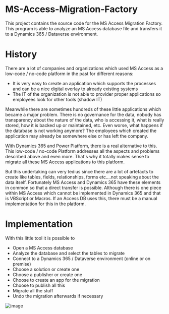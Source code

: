 # MS-Access-Migration-Factory
This project contains the source code for the MS Access Migration Factory. This program is able to analyze an MS Access database file and transfers it to a Dynamics 365 / Dataverse environment. 

# History

There are a lot of companies and organizations which used MS Access as a low-code / no-code platform in the past for different reasons: 
- It is very easy to create an application which supports the processes and can be a nice digital overlay to already existing systems
- The IT of the organization is not able to provider proper applications so employees look for other tools (shadow IT)

Meanwhile there are sometimes hundreds of these little applications which became a major problem. There is no governance for the data, nobody has transparency about the nature of the data, who is accessing it, what is really stored, how it is backed up or maintained, etc. Even worse, what happens if the database is not working anymore? The employees which created the application may already be somewhere else or has left the company. 

With Dynamics 365 and Power Platform, there is a real alternative to this. This low-code / no-code Platform addresses all the aspects and problems described above and even more. That's why it totally makes sense to migrate all these MS Access applications to this platform.    

But this undertaking can very tedius since there are a lot of artefacts to create like tables, fields, relationships, forms etc….not speaking about the data itself. Fortunately MS Access and Dynamics 365 have these elements in common so that a direct transfer is possible. Although there is one piece within MS Access which cannot be implemented in Dynamics 365 and that is VBScript or Macros. If an Access DB uses this, there must be a manual implementation for this in the platform.  

# Implementation

With this little tool it is possible to
- Open a MS Access database
- Analyze the database and select the tables to migrate
- Connect to a Dynamics 365 / Dataverse environment (online or on premise)
- Choose a solution or create one
- Choose a publisher or create one
- Choose to create an app for the migration
- Choose to publish all this 
- Migrate all the stuff
- Undo the migration afterwards if necessary 

![image](https://user-images.githubusercontent.com/91728344/135850463-7382f625-dc8d-49c7-8518-9174bd93cedd.png)

